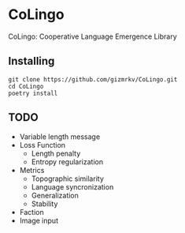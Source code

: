# CoLingo
CoLingo: Cooperative Language Emergence Library

## Installing
```
git clone https://github.com/gizmrkv/CoLingo.git
cd CoLingo
poetry install
```

## TODO
- Variable length message
- Loss Function
  - Length penalty
  - Entropy regularization
- Metrics
  - Topographic similarity
  - Language syncronization
  - Generalization
  - Stability
- Faction
- Image input
